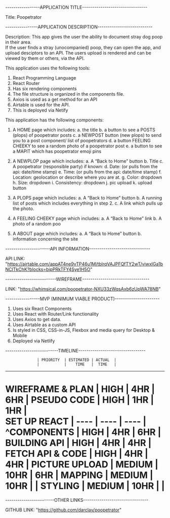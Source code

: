 -----------------APPLICATION TITLE--------------------------------

Title: Poopetrator

----------------APPLICATION DESCRIPTION---------------------------

Description: This app gives the user the ability to document stray dog poop in their area.  
If the user finds a stray (unocompanied) poop, they can open the app, and upload desciptors to an API.
The users upload is rendered and can be viewed by them or others, via the API.  

This application uses the following tools:
  1. React Programming Language
  2. React Router
  3. Has six rendering components
  4. The file structure is organized in the components file.
  5. Axios is used as a get method for an API
  6. Airtable is used for the API.
  7. This is deployed via Netify

This application has the following components:
  1.  A HOME page which includes:
      a. the title
      b. a button to see a POSTS (plops) of poopetrator posts
      c. a NEWPOST button (new plops) to send you to a post component/ list of poopetrators
      d. a button FEELING CHEEKY to see a random photo of a poopetrator post
      e. a button to see a MAPIT which has poopetrator emoji pins
    
  2. A NEWPLOP page which includes:
      a. A “Back to Home” button
      b. Title
      c. A poopetrator (responsible party) if known: 
      d. Date: (or pulls from the api: date/time stamp)
      e. Time: (or pulls from the api: date/time stamp)
      f. Location: geolocation or describe where you are at.
      g. Color: dropdown 
      h. Size: dropdown
      i. Consistency: dropdown
      j. pic upload
      k. upload button

  3. A PLOPS page which includes:
      a. A “Back to Home” button
      b. A running list of posts which includes everything in step 2.
      c. A link which pulls up the photo.
 
  4. A FEELING CHEEKY page which includes:
      a. A “Back to Home” link
      b. A photo of a random poo

  5. A ABOUT page which includes:
      a. A “Back to Home” button
      b. information concerning the site


----------------------API INFORMATION------------------------------

API LINK: "https://airtable.com/appAT4ne9vTP46u1M/tblrqVAJPFQfTY2wT/viwxIGa1bNCITkChK?blocks=bipPRkTFY4Sye1H5O"

-------------------------WIREFRAME---------------------------------

LINK: "https://whimsical.com/poopetrator-NXU33zWqsAxb6zUpWA78NB"

-----------------MVP (MINIMUM VIABLE PRODUCT)----------------------
  
  1. Uses six React Components
  2. Uses React with Router/Link functionality
  3. Uses Axios to get data.
  4. Uses Airtable as a custom API
  5. Is styled in CSS, CSS-in-JS, Flexbox and media query for Desktop & Mobile
  6. Deployed via Netlify

--------------------------TIMELINE---------------------------------

                  | PRIORITY  | ESTIMATED | ACTUAL  |
                  |           |    TIME   |  TIME   |
-----------------------------------------------------
WIREFRAME & PLAN  |   HIGH    |    4HR    |   6HR   |
PSEUDO CODE       |   HIGH    |    1HR    |   1HR   |  
SET UP REACT      |   ----    |   ----    |  ----   |
^COMPONENTS       |   HIGH    |    4HR    |   6HR   |
BUILDING API      |   HIGH    |    4HR    |   4HR   |
FETCH API & CODE  |   HIGH    |    4HR    |   4HR   |
PICTURE UPLOAD    |  MEDIUM   |   10HR    |   6HR   |
MAPPING           |  MEDIUM   |   10HR    |         |  STYLING           |  MEDIUM   |   10HR    |         |
=====================================================



------------------------OTHER LINKS--------------------------------

GITHUB LINK: "https://github.com/darclay/poopetrator"
